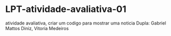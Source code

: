 # LPT-atividade-avaliativa-01
atividade avaliativa, criar um codigo para mostrar uma noticia 
Dupla: Gabriel Mattos Diniz, Vitoria Medeiros
